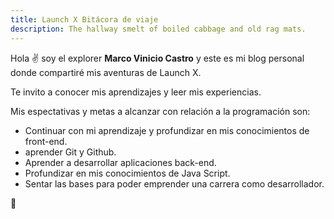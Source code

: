 ```yaml
---
title: Launch X Bitácora de viaje
description: The hallway smelt of boiled cabbage and old rag mats.
---
```


Hola ✌️  soy el explorer **Marco Vinicio Castro** y este es mi blog personal donde compartiré mis aventuras de Launch X.

Te invito a conocer mis aprendizajes y leer mis experiencias.

Mis espectativas y metas a alcanzar con relación a la programación son:

- Continuar con mi aprendizaje y profundizar en mis conocimientos de front-end.
- aprender Git y Github.
- Aprender a desarrollar aplicaciones back-end.
- Profundizar en mis conocimientos de Java Script.
- Sentar las bases para poder emprender una carrera como desarrollador.

🚀
